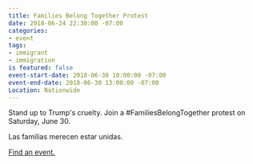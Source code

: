 ```yaml
---
title: Families Belong Together Protest
date: 2018-06-24 22:30:00 -07:00
categories:
- event
tags:
- immigrant
- immigration
is featured: false
event-start-date: 2018-06-30 10:00:00 -07:00
event-end-date: 2018-06-30 13:00:00 -07:00
Location: Nationwide
---
```


Stand up to Trump's cruelty. Join a #FamiliesBelongTogether protest on Saturday, June 30. 

Las familias merecen estar unidas.

[Find an event.](http://familiesbelongtogether.org)